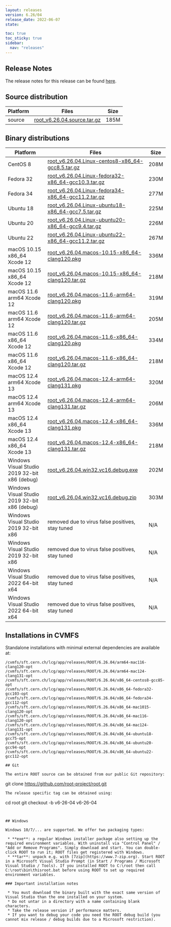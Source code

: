 ```yaml
---
layout: releases
version: 6.26/04
release_date: 2022-06-07
state:

toc: true
toc_sticky: true
sidebar:
  nav: "releases"
---
```



## Release Notes

The release notes for this release can be found [here](https://root.cern/doc/v626/release-notes.html#release-6.2604).

## Source distribution

| Platform       | Files | Size |
|-----------|-------|-----|
| source | [root_v6.26.04.source.tar.gz](https://root.cern/download/root_v6.26.04.source.tar.gz) | 185M |


## Binary distributions

| Platform       | Files | Size |
|-----------|-------|-----|
| CentOS 8 | [root_v6.26.04.Linux-centos8-x86_64-gcc8.5.tar.gz](https://root.cern/download/root_v6.26.04.Linux-centos8-x86_64-gcc8.5.tar.gz) | 208M |
| Fedora 32 | [root_v6.26.04.Linux-fedora32-x86_64-gcc10.3.tar.gz](https://root.cern/download/root_v6.26.04.Linux-fedora32-x86_64-gcc10.3.tar.gz) | 230M |
| Fedora 34 | [root_v6.26.04.Linux-fedora34-x86_64-gcc11.2.tar.gz](https://root.cern/download/root_v6.26.04.Linux-fedora34-x86_64-gcc11.2.tar.gz) | 277M |
| Ubuntu 18 | [root_v6.26.04.Linux-ubuntu18-x86_64-gcc7.5.tar.gz](https://root.cern/download/root_v6.26.04.Linux-ubuntu18-x86_64-gcc7.5.tar.gz) | 225M |
| Ubuntu 20 | [root_v6.26.04.Linux-ubuntu20-x86_64-gcc9.4.tar.gz](https://root.cern/download/root_v6.26.04.Linux-ubuntu20-x86_64-gcc9.4.tar.gz) | 226M |
| Ubuntu 22 | [root_v6.26.04.Linux-ubuntu22-x86_64-gcc11.2.tar.gz](https://root.cern/download/root_v6.26.04.Linux-ubuntu22-x86_64-gcc11.2.tar.gz) | 267M |
| macOS 10.15 x86_64 Xcode 12 | [root_v6.26.04.macos-10.15-x86_64-clang120.pkg](https://root.cern/download/root_v6.26.04.macos-10.15-x86_64-clang120.pkg) | 336M |
| macOS 10.15 x86_64 Xcode 12 | [root_v6.26.04.macos-10.15-x86_64-clang120.tar.gz](https://root.cern/download/root_v6.26.04.macos-10.15-x86_64-clang120.tar.gz) | 218M |
| macOS 11.6 arm64 Xcode 12 | [root_v6.26.04.macos-11.6-arm64-clang120.pkg](https://root.cern/download/root_v6.26.04.macos-11.6-arm64-clang120.pkg) | 319M |
| macOS 11.6 arm64 Xcode 12 | [root_v6.26.04.macos-11.6-arm64-clang120.tar.gz](https://root.cern/download/root_v6.26.04.macos-11.6-arm64-clang120.tar.gz) | 205M |
| macOS 11.6 x86_64 Xcode 12 | [root_v6.26.04.macos-11.6-x86_64-clang120.pkg](https://root.cern/download/root_v6.26.04.macos-11.6-x86_64-clang120.pkg) | 334M |
| macOS 11.6 x86_64 Xcode 12 | [root_v6.26.04.macos-11.6-x86_64-clang120.tar.gz](https://root.cern/download/root_v6.26.04.macos-11.6-x86_64-clang120.tar.gz) | 218M |
| macOS 12.4 arm64 Xcode 13 | [root_v6.26.04.macos-12.4-arm64-clang131.pkg](https://root.cern/download/root_v6.26.04.macos-12.4-arm64-clang131.pkg) | 320M |
| macOS 12.4 arm64 Xcode 13 | [root_v6.26.04.macos-12.4-arm64-clang131.tar.gz](https://root.cern/download/root_v6.26.04.macos-12.4-arm64-clang131.tar.gz) | 206M |
| macOS 12.4 x86_64 Xcode 13 | [root_v6.26.04.macos-12.4-x86_64-clang131.pkg](https://root.cern/download/root_v6.26.04.macos-12.4-x86_64-clang131.pkg) | 336M |
| macOS 12.4 x86_64 Xcode 13 | [root_v6.26.04.macos-12.4-x86_64-clang131.tar.gz](https://root.cern/download/root_v6.26.04.macos-12.4-x86_64-clang131.tar.gz) | 218M |
| Windows Visual Studio 2019 32-bit x86  (debug) | [root_v6.26.04.win32.vc16.debug.exe](https://root.cern/download/root_v6.26.04.win32.vc16.debug.exe) | 202M |
| Windows Visual Studio 2019 32-bit x86  (debug) | [root_v6.26.04.win32.vc16.debug.zip](https://root.cern/download/root_v6.26.04.win32.vc16.debug.zip) | 303M |
| Windows Visual Studio 2019 32-bit x86  | removed due to virus false positives, stay tuned | N/A |
| Windows Visual Studio 2019 32-bit x86  | removed due to virus false positives, stay tuned | N/A |
| Windows Visual Studio 2022 64-bit x64  | removed due to virus false positives, stay tuned | N/A |
| Windows Visual Studio 2022 64-bit x64  | removed due to virus false positives, stay tuned | N/A |

## Installations in CVMFS

Standalone installations with minimal external dependencies are available at:
~~~
/cvmfs/sft.cern.ch/lcg/app/releases/ROOT/6.26.04/arm64-mac116-clang120-opt
/cvmfs/sft.cern.ch/lcg/app/releases/ROOT/6.26.04/arm64-mac124-clang131-opt
/cvmfs/sft.cern.ch/lcg/app/releases/ROOT/6.26.04/x86_64-centos8-gcc85-opt
/cvmfs/sft.cern.ch/lcg/app/releases/ROOT/6.26.04/x86_64-fedora32-gcc103-opt
/cvmfs/sft.cern.ch/lcg/app/releases/ROOT/6.26.04/x86_64-fedora34-gcc112-opt
/cvmfs/sft.cern.ch/lcg/app/releases/ROOT/6.26.04/x86_64-mac1015-clang120-opt
/cvmfs/sft.cern.ch/lcg/app/releases/ROOT/6.26.04/x86_64-mac116-clang120-opt
/cvmfs/sft.cern.ch/lcg/app/releases/ROOT/6.26.04/x86_64-mac124-clang131-opt
/cvmfs/sft.cern.ch/lcg/app/releases/ROOT/6.26.04/x86_64-ubuntu18-gcc75-opt
/cvmfs/sft.cern.ch/lcg/app/releases/ROOT/6.26.04/x86_64-ubuntu20-gcc94-opt
/cvmfs/sft.cern.ch/lcg/app/releases/ROOT/6.26.04/x86_64-ubuntu22-gcc112-opt

## Git

The entire ROOT source can be obtained from our public Git repository:

~~~
git clone https://github.com/root-project/root.git
~~~
The release specific tag can be obtained using:
~~~
cd root
git checkout -b v6-26-04 v6-26-04
~~~


## Windows

Windows 10/7/... are supported. We offer two packaging types:

 * **exe**: a regular Windows installer package also setting up the required environment variables. With uninstall via "Control Panel" / "Add or Remove Programs". Simply download and start. You can double-click ROOT to run it; ROOT files get registered with Windows.
 * **tar**: unpack e.g. with [7zip](https://www.7-zip.org). Start ROOT in a Microsoft Visual Studio Prompt (in Start / Programs / Microsoft Visual Studio / Tools). If you installed ROOT to C:\root then call C:\root\bin\thisroot.bat before using ROOT to set up required environment variables.

### Important installation notes

 * You must download the binary built with the exact same version of Visual Studio than the one installed on your system.
 * Do not untar in a directory with a name containing blank characters.
 * Take the release version if performance matters.
 * If you want to debug your code you need the ROOT debug build (you cannot mix release / debug builds due to a Microsoft restriction).
